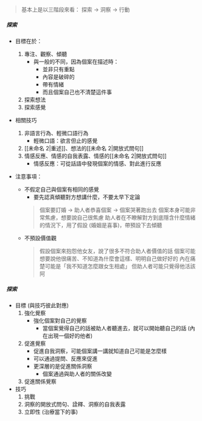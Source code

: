 
>基本上是以三階段來看：
> 探索 -> 洞察 -> 行動

##### 探索
- 目標在於：
	1. 專注、觀察、傾聽
		- 與一般的不同，因為個案在描述時：
			- 並非只有重點
			- 內容是破碎的
			- 帶有情緒
			- 而且個案自己也不清楚這件事
	2. 探索想法
	3. 探索感覺

- 相關技巧
	1. 非語言行為、輕微口語行為
		- 輕微口語：欲言但止的感覺
	2. [[未命名 2|重述]]、想法的[[未命名 2|開放式問句]]
	3. 情感反應、情感的自我表露、情感的[[未命名 2|開放式問句]]
		- 情感反應：可從話語中發現個案的情感、對此進行反應
- 注意事項：
	- 不假定自己與個案有相同的感覺
		- 要先認真傾聽對方想講什麼，不要太早下定論
		> 個案要訂婚 -> 助人者恭喜個案 -> 個案哭著跑出去
		> 個案本身可能非常焦慮，想要說自己很焦慮
		> 助人者在不瞭解對方到底隱含什麼情緒的情況下，用了假設 (婚姻是喜事)，帶預設下去傾聽
	- 不預設價值觀
		> 假設個案來抱怨他女友，說了很多不符合助人者價值的話
		> 個案可能想要說他很痛苦、不知道為什麼會這樣、明明自己做好好的
		> 內在痛楚可能是「我不知道怎麼跟女生相處」
		> 但助人者可能只覺得他活該阿


##### 探索
- 目標 (與技巧彼此對應)
	1. 強化覺察
		- 強化個案對自己的覺察
			- 當個案覺得自己的話被助人者聽進去，就可以開始聽自己的話 (內在出現一個好的他者)
	2. 促進覺察
		- 促進自我洞察，可能個案講一講就知道自己可能是怎麼樣
		- 可以通過提問、反應來促進
		- 更深層的是促進關係洞察
			- 個案通過與助人者的關係改變
	3. 促進關係覺察
- 技巧
	1. 挑戰
	2. 洞察的開放式問句、詮釋、洞察的自我表露
	3. 立即性 (治療當下的事)